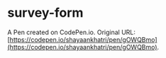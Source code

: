 # survey-form

A Pen created on CodePen.io. Original URL: [https://codepen.io/shayaankhatri/pen/gOWQBmo](https://codepen.io/shayaankhatri/pen/gOWQBmo).


